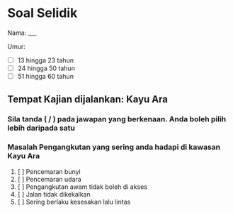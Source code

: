 # Soal Selidik

Nama: ___

Umur:

- [ ] 13 hingga 23 tahun
- [ ] 24 hingga 50 tahun
- [ ] 51 hingga 60 tahun

## Tempat Kajian dijalankan: **Kayu Ara**

### Sila tanda ( / ) pada jawapan yang berkenaan. Anda boleh pilih lebih daripada satu

### Masalah Pengangkutan yang sering anda hadapi di kawasan Kayu Ara

1. [ ] Pencemaran bunyi
2. [ ] Pencemaran udara
3. [ ] Pengangkutan awam tidak boleh di akses
4. [ ] Jalan tidak dikekalkan
5. [ ] Sering berlaku kesesakan lalu lintas
